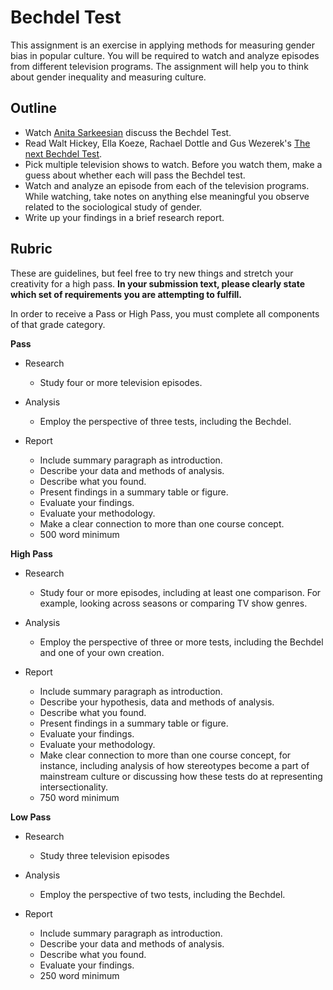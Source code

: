 Bechdel Test
============

This assignment is an exercise in applying methods for measuring gender
bias in popular culture. You will be required to watch and analyze
episodes from different television programs. The assignment will help
you to think about gender inequality and measuring culture.

Outline
-----

-   Watch [Anita Sarkeesian](https://www.youtube.com/watch?v=bLF6sAAMb4s) discuss the Bechdel Test.
-   Read Walt Hickey, Ella Koeze, Rachael Dottle and Gus Wezerek's [The next Bechdel Test](https://projects.fivethirtyeight.com/next-bechdel/).
-   Pick multiple television shows to watch. Before you watch them, make a guess about whether each will pass the Bechdel test.
-   Watch and analyze an episode from each of the television programs. While watching, take notes on anything else meaningful you observe related to the sociological study of gender.
-   Write up your findings in a brief research report.

Rubric
------------


These are guidelines, but feel free to try new things and stretch your
creativity for a high pass. **In your submission text, please clearly state which set of requirements you are attempting to fulfill.**

In order to receive a Pass or High Pass, you must complete all components of that grade category.


**Pass**
* Research     
    * Study four or more television episodes.

* Analysis    
    * Employ the perspective of three tests, including the Bechdel.

* Report
     * Include summary paragraph as introduction.
     * Describe your data and methods of analysis.
    * Describe what you found.
    * Present findings in a summary table or figure.
     * Evaluate your findings.
     * Evaluate your methodology.
     * Make a clear connection to more than one course concept.
     * 500 word minimum

**High Pass**

* Research     
    * Study four or more episodes, including at least one comparison. For example, looking across seasons or comparing TV show genres.   

* Analysis    
    * Employ the perspective of three or more tests, including the Bechdel and one of your own creation.

* Report
    * Include summary paragraph as introduction.
    * Describe your hypothesis, data and methods of analysis.
    * Describe what you found.
    * Present findings in a summary table or figure.
    * Evaluate your findings.
    * Evaluate your methodology.
    * Make clear connection to more than one course concept, for instance, including analysis of how stereotypes become a part of mainstream culture or discussing how these tests do at representing intersectionality.
    * 750 word minimum


**Low Pass**
* Research     
    * Study three television episodes    

* Analysis    
    * Employ the perspective of two tests, including the Bechdel.

* Report
     * Include summary paragraph as introduction.
     * Describe your data and methods of analysis.
    * Describe what you found.
     * Evaluate your findings.
     * 250 word minimum
